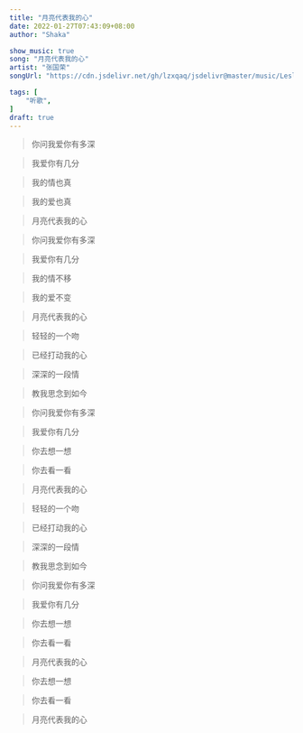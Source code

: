 ```yaml
---
title: "月亮代表我的心"
date: 2022-01-27T07:43:09+08:00
author: "Shaka"

show_music: true
song: "月亮代表我的心"
artist: "张国荣"
songUrl: "https://cdn.jsdelivr.net/gh/lzxqaq/jsdelivr@master/music/Leslie_Cheung_Yue_Liang_Dai_Biao_Wo_De_Xin.mp3"

tags: [
    "听歌",
]
draft: true
---
```


> 你问我爱你有多深

> 我爱你有几分

> 我的情也真

> 我的爱也真

> 月亮代表我的心

> 你问我爱你有多深

> 我爱你有几分

> 我的情不移

> 我的爱不变

> 月亮代表我的心

> 轻轻的一个吻

> 已经打动我的心

> 深深的一段情

> 教我思念到如今

> 你问我爱你有多深

> 我爱你有几分

> 你去想一想

> 你去看一看

> 月亮代表我的心

> 轻轻的一个吻

> 已经打动我的心

> 深深的一段情

> 教我思念到如今

> 你问我爱你有多深

> 我爱你有几分

> 你去想一想

> 你去看一看

> 月亮代表我的心

> 你去想一想

> 你去看一看

> 月亮代表我的心
